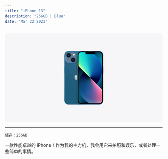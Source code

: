 ```yaml
---
title: "iPhone 13"
description: "256GB | Blue"
date: "Mar 22 2023"
---
```

![thumnail](main.webp)

---

```PlainText
储存：256GB
```

一款性能卓越的 iPhone！作为我的主力机，我会用它来拍照和娱乐，或者处理一些简单的事情。